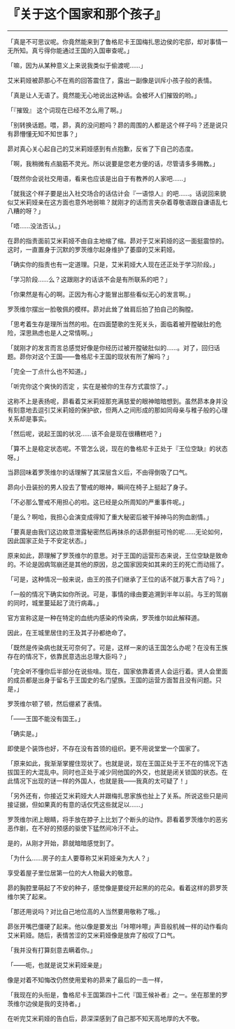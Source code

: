 # 『关于这个国家和那个孩子』

------

「真是不可思议呢。你竟然能来到了鲁格尼卡王国梅扎思边侯的宅邸，却对事情一无所知。真亏得你能通过王国的入国审查呢。」

「嘛，因为从某种意义上来说我类似于偷渡呢……」

艾米莉娅被昴那心不在焉的回答震住了，露出一副像是训斥小孩子般的表情。

「真是让人无语了。竟然能无心地说出这种话。会被坏人们摧毁的哟。」

「『摧毁』 这个词现在已经不怎么用了啊。」

「别转换话题。喂，昴，真的没问题吗？昴的周围的人都是这个样子吗？还是说只有昴懵懂无知不知世事？」

昴对真心关心起自己的艾米莉娅感到有点抱歉，反省了下自己的态度。

「啊，我稍微有点脑筋不灵光。所以说要是您老方便的话，尽管请多多赐教。」

「既然你会说社交用语，看来也应该是出自于有教养的人家吧……」

「就我这个样子要是出入社交场合的话估计会『一语惊人』的吧……。话说回来貌似艾米莉娅亲在这方面也意外地弱嘛？就刚才的话而言夹杂着尊敬语跟自谦语乱七八糟的呀？」

「唔……没法否认。」

在昴的指责面前艾米莉娅不由自主地缩了缩。昴对于艾米莉娅的这一面挺震惊的。这时，一直置身于沉默的罗茨维尔起身维护了萎靡的艾米莉娅。

「确实你的指责也有一定道理。只是，艾米莉娅大人现在还正处于学习阶段。」

「学习阶段……么？这跟刚才的话该不会是有所联系的吧？」

「你果然是有心的啊。正因为有心才能冒出那些看似无心的发言啊。」

罗茨维尔摆出一脸敬佩的模样。昴对此耸了耸肩后拍了拍自己的胸膛。

「思考着生存是理所当然的啦。在四面楚歌的生死关头，面临着被开膛破肚的危险，深思熟虑也是人之常情啊。」

「就刚才的发言而言总感觉好像是你经历过被开膛破肚似的……。对了，回归话题。昴你对这个王国——鲁格尼卡王国的现状有所了解吗？」

「完全一丁点什么也不知道。」

「听完你这个爽快的否定 ，实在是被你的生存方式震惊了。」

这称不上是表扬呢，昴看着艾米莉娅那充满慈爱的眼神暗暗想到。虽然昴本身并没有刻意地去逗引艾米莉娅的保护欲，但两人之间形成的那如同母亲与稚子般的心理关系却是事实。

「然后呢，说起王国的状况……该不会是现在很糟糕吧？」

「算不上是稳定状态呢。不管怎么说，现在的鲁格尼卡正处于『王位空缺』的状态呀。」

当昴回味着罗茨维尔的话理解了其深层含义后，不由得倒吸了口气。

昴向小丑装扮的男人投去了警戒的眼神，瞬间在椅子上挺起了身子。

「不必那么警戒不用担心的啦。这已经是众所周知的严重事件呢。」

「是么？啊哈，我担心会演变成得知了重大秘密后被干掉神马的狗血剧情。」

「要真是由我们这边故意泄露秘密然后再抹杀的话昴倒挺可怜的呢……无论如何，因此国家正处于不安定状态。」

原来如此，昴理解了罗茨维尔的意思。对于王国的运营形态来说，王位空缺是致命的。不论是因病驾崩还是其他的原因，总之国家因突如其来的王的死亡而动摇了。

「可是，这种情况一般来说，由王的孩子们继承了王位的话不就万事大吉了吗？」

「一般的情况下确实如你所说。可是，事情的缘由要追溯到半年以前。与王的驾崩的同时，城里蔓延起了流行病毒。」

官方宣称这是一种在特定的血统内感染的传染病，罗茨维尔如此解释道。

因此，在王城里居住的王及其子孙都绝命了。

「既然是传染病也就无可奈何了。可是，这样一来的话王国怎么办呢？在没有王族存在的情况下，依靠民意选出总理大臣吗？」

「完全听不懂你后半部分在说些啥。现在，国家依靠着贤人会运行着。贤人会里面的成员都是出身于留名于王国史的名门望族。王国的运营方面暂且没有问题。只是，」

罗茨维尔顿了顿，然后绷紧了表情。

「——王国不能没有国王。」

「确实是。」

即使是个装饰也好，不存在没有首领的组织。更不用说堂堂一个国家了。

「原来如此，我渐渐掌握住现状了。也就是说，现在王国正处于王不在的情况下选拔国王的大混乱中。同时也正处于减少同他国的外交，也就是闭关锁国的状态。在此情况下出现的谜一样的外国人，也就是我——我真的太可疑了！」

「另外还有，你接近艾米莉娅大人并跟梅扎思家族也扯上了关系。所说这些只是间接证据，但如果真的有意的话仅凭这些就足以……」

罗茨维尔闭上眼睛，将手放在脖子上比划了个断头的动作。昴看着罗茨维尔的恶劣恶作剧，在不好的预感的驱使下猛然间冷汗不止。

是的，从刚才开始，昴就暗暗感觉到了。

「为什么……房子的主人要尊称艾米莉娅亲为大人？」

享受着屋子里位居第一位的大人物最大的敬意。

昴的胸腔里萌起了不安的种子，感觉像是要绽开起黑的的花朵。看着这样的昴罗茨维尔笑了起来。

「那还用说吗？对比自己地位高的人当然要用敬称了哦。」

昴张开嘴巴僵硬了起来。他以像是要发出「咔嚓咔嚓」声音般机械一样的动作看向艾米莉娅。随后，表情苦涩的艾米莉娅像是放弃了般叹了口气。

「我并没有打算刻意去瞒着你。」

「——呃，也就是说艾米莉娅亲是」

像是对着不知悔改仍然使用爱称的昴来了最后的一击一样，

「我现在的头衔是，鲁格尼卡王国第四十二代『国王候补者』之一。坐在那里的罗茨维尔边侯是我的支持者。」

在听完艾米莉娅的告白后，昴深深感到了自己那不知天高地厚的大不敬。

